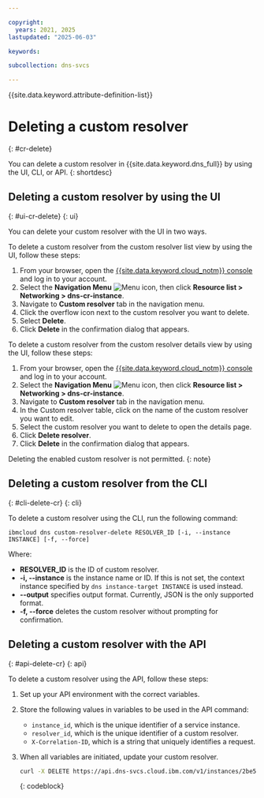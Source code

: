 ```yaml
---

copyright:
  years: 2021, 2025
lastupdated: "2025-06-03"

keywords:

subcollection: dns-svcs

---
```


{{site.data.keyword.attribute-definition-list}}

# Deleting a custom resolver
{: #cr-delete}

You can delete a custom resolver in {{site.data.keyword.dns_full}} by using the UI, CLI, or API.
{: shortdesc}

## Deleting a custom resolver by using the UI
{: #ui-cr-delete}
{: ui}

You can delete your custom resolver with the UI in two ways.

To delete a custom resolver from the custom resolver list view by using the UI, follow these steps:

1. From your browser, open the [{{site.data.keyword.cloud_notm}} console](/login) and log in to your account.
1. Select the **Navigation Menu** ![Menu icon](../icons/icon_hamburger.svg), then click **Resource list > Networking > dns-cr-instance**.
1. Navigate to **Custom resolver** tab in the navigation menu.
1. Click the overflow icon next to the custom resolver you want to delete.
1. Select **Delete**.
1. Click **Delete** in the confirmation dialog that appears.

To delete a custom resolver from the custom resolver details view by using the UI, follow these steps:

1. From your browser, open the [{{site.data.keyword.cloud_notm}} console](/login) and log in to your account.
1. Select the **Navigation Menu** ![Menu icon](../icons/icon_hamburger.svg), then click **Resource list > Networking > dns-cr-instance**.
1. Navigate to **Custom resolver** tab in the navigation menu.
1. In the Custom resolver table, click on the name of the custom resolver you want to edit.
1. Select the custom resolver you want to delete to open the details page.
1. Click **Delete resolver**.
1. Click **Delete** in the confirmation dialog that appears.

Deleting the enabled custom resolver is not permitted. {: note}

## Deleting a custom resolver from the CLI
{: #cli-delete-cr}
{: cli}

To delete a custom resolver using the CLI, run the following command:

`ibmcloud dns custom-resolver-delete RESOLVER_ID [-i, --instance INSTANCE] [-f, --force]`

Where:

- **RESOLVER_ID** is the ID of custom resolver.
- **-i, --instance** is the instance name or ID. If this is not set, the context instance specified by `dns instance-target INSTANCE` is used instead.
- **--output** specifies output format. Currently, JSON is the only supported format.
- **-f, --force** deletes the custom resolver without prompting for confirmation.

## Deleting a custom resolver with the API
{: #api-delete-cr}
{: api}

To delete a custom resolver using the API, follow these steps:

1. Set up your API environment with the correct variables.
1. Store the following values in variables to be used in the API command:
    * `instance_id`, which is the unique identifier of a service instance.
    * `resolver_id`, which is the unique identifier of a custom resolver.
    * `X-Correlation-ID`, which is a string that uniquely identifies a request.
1. When all variables are initiated, update your custom resolver.

    ```sh
    curl -X DELETE https://api.dns-svcs.cloud.ibm.com/v1/instances/2be5d4a7-78f0-4c62-a957-41dc15342777/custom_resolvers/ddbe7a53-7971-46dc-b021-420335c31562 -H 'Authorization: Bearer xxxxxx'
    ```
    {: codeblock}
